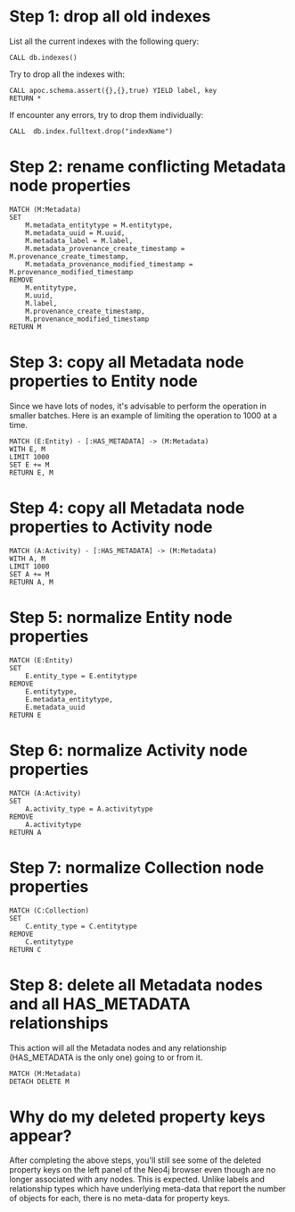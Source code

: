 # Step 1: drop all old indexes

List all the current indexes with the following query:

````
CALL db.indexes()
````

Try to drop all the indexes with:

````
CALL apoc.schema.assert({},{},true) YIELD label, key 
RETURN *
````
If encounter any errors, try to drop them individually:

````
CALL  db.index.fulltext.drop("indexName")
````

# Step 2: rename conflicting Metadata node properties

````
MATCH (M:Metadata)
SET 
    M.metadata_entitytype = M.entitytype, 
    M.metadata_uuid = M.uuid, 
    M.metadata_label = M.label,
    M.metadata_provenance_create_timestamp = M.provenance_create_timestamp,
    M.metadata_provenance_modified_timestamp = M.provenance_modified_timestamp
REMOVE 
    M.entitytype, 
    M.uuid, 
    M.label, 
    M.provenance_create_timestamp, 
    M.provenance_modified_timestamp
RETURN M
````

# Step 3: copy all Metadata node properties to Entity node

Since we have lots of nodes, it's advisable to perform the operation in smaller batches. Here is an example of limiting the operation to 1000 at a time.

````
MATCH (E:Entity) - [:HAS_METADATA] -> (M:Metadata)
WITH E, M
LIMIT 1000
SET E += M
RETURN E, M
````

# Step 4: copy all Metadata node properties to Activity node

````
MATCH (A:Activity) - [:HAS_METADATA] -> (M:Metadata)
WITH A, M
LIMIT 1000
SET A += M
RETURN A, M
````

# Step 5: normalize Entity node properties

````
MATCH (E:Entity)
SET 
    E.entity_type = E.entitytype
REMOVE 
    E.entitytype,
    E.metadata_entitytype,
    E.metadata_uuid
RETURN E
````

# Step 6: normalize Activity node properties

````
MATCH (A:Activity)
SET 
    A.activity_type = A.activitytype
REMOVE 
    A.activitytype
RETURN A
````

# Step 7: normalize Collection node properties

````
MATCH (C:Collection)
SET 
    C.entity_type = C.entitytype
REMOVE 
    C.entitytype
RETURN C
````

# Step 8: delete all Metadata nodes and all HAS_METADATA relationships

This action will all the Metadata nodes and any relationship (HAS_METADATA is the only one) going to or from it.

````
MATCH (M:Metadata)
DETACH DELETE M
````

# Why do my deleted property keys appear?

After completing the above steps, you'll still see some of the deleted property keys on the left panel of the Neo4j browser even though are no longer associated with any nodes. This is expected. Unlike labels and relationship types which have underlying meta-data that report the number of objects for each, there is no meta-data for property keys.
